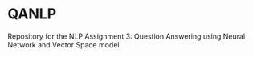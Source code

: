 # QANLP
Repository for the NLP Assignment 3: Question Answering using Neural Network and Vector Space model
